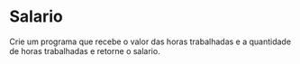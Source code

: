 # Salario


Crie um programa que recebe o valor das horas trabalhadas e a quantidade de horas trabalhadas e retorne o salario.